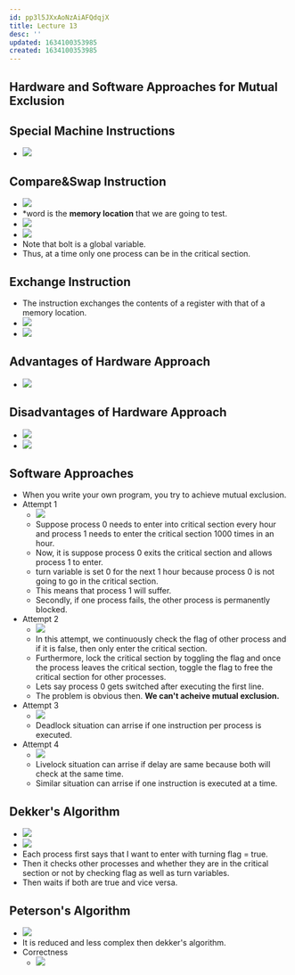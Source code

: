 ```yaml
---
id: pp3l5JXxAoNzAiAFQdqjX
title: Lecture 13
desc: ''
updated: 1634100353985
created: 1634100353985
---
```



## Hardware and Software Approaches for Mutual Exclusion

## Special Machine Instructions

- ![](/assets/images/2021-10-13-10-18-47.png)

## Compare&Swap Instruction

- ![](/assets/images/2021-10-13-10-19-43.png)
- \*word is the **memory location** that we are going to test.
- ![](/assets/images/2021-10-13-10-20-57.png)
- ![](/assets/images/2021-10-13-10-22-07.png)
- Note that bolt is a global variable.
- Thus, at a time only one process can be in the critical section.

## Exchange Instruction

- The instruction exchanges the contents of a register with that of a memory location.
- ![](/assets/images/2021-10-17-23-08-36.png)
- ![](/assets/images/2021-10-17-23-15-14.png)

## Advantages of Hardware Approach

- ![](/assets/images/2021-10-17-23-12-09.png)

## Disadvantages of Hardware Approach

- ![](/assets/images/2021-10-17-23-15-45.png)
- ![](/assets/images/2021-10-17-23-17-31.png)

## Software Approaches

- When you write your own program, you try to achieve mutual exclusion.
- Attempt 1
  - ![](/assets/images/2021-10-17-23-19-32.png)
  - Suppose process 0 needs to enter into critical section every hour and process 1 needs to enter the critical section 1000 times in an hour.
  - Now, it is suppose process 0 exits the critical section and allows process 1 to enter.
  - turn variable is set 0 for the next 1 hour because process 0 is not going to go in the critical section.
  - This means that process 1 will suffer.
  - Secondly, if one process fails, the other process is permanently blocked.
- Attempt 2
  - ![](/assets/images/2021-10-17-23-24-37.png)
  - In this attempt, we continuously check the flag of other process and if it is false, then only enter the critical section.
  - Furthermore, lock the critical section by toggling the flag and once the process leaves the critical section, toggle the flag to free the critical section for other processes.
  - Lets say process 0 gets switched after executing the first line.
  - The problem is obvious then. **We can't acheive mutual exclusion.**
- Attempt 3
  - ![](/assets/images/2021-10-17-23-42-42.png)
  - Deadlock situation can arrise if one instruction per process is executed.
- Attempt 4
  - ![](/assets/images/2021-10-17-23-46-03.png)
  - Livelock situation can arrise if delay are same because both will check at the same time.
  - Similar situation can arrise if one instruction is executed at a time.

## Dekker's Algorithm

- ![](/assets/images/2021-10-17-23-49-52.png)
- ![](/assets/images/2021-10-17-23-50-05.png)
- Each process first says that I want to enter with turning flag = true.
- Then it checks other processes and whether they are in the critical section or not by checking flag as well as turn variables.
- Then waits if both are true and vice versa.

## Peterson's Algorithm

- ![](/assets/images/2021-10-17-23-53-55.png)
- It is reduced and less complex then dekker's algorithm.
- Correctness
  - ![](/assets/images/2021-10-17-23-54-58.png)

